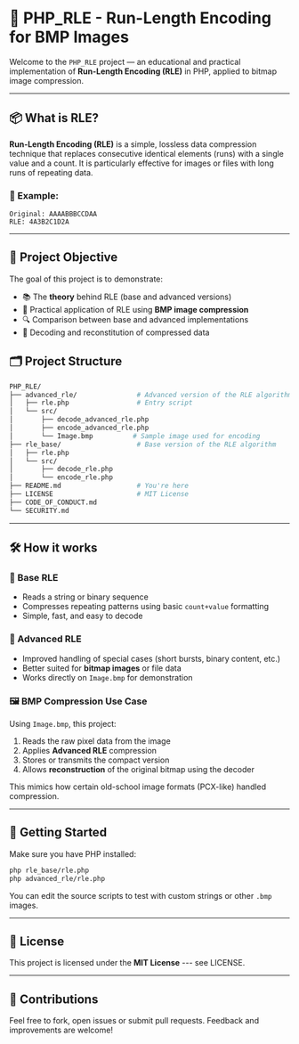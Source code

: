 # 🧵 PHP_RLE - Run-Length Encoding for BMP Images

Welcome to the `PHP_RLE` project — an educational and practical implementation of **Run-Length Encoding (RLE)** in PHP, applied to bitmap image compression.

---

## 📦 What is RLE?

**Run-Length Encoding (RLE)** is a simple, lossless data compression technique that replaces consecutive identical elements (runs) with a single value and a count. It is particularly effective for images or files with long runs of repeating data.

### 📘 Example:

```
Original: AAAABBBCCDAA
RLE: 4A3B2C1D2A
```

---

## 🎯 Project Objective

The goal of this project is to demonstrate:

- 📚 The **theory** behind RLE (base and advanced versions)
- 🧪 Practical application of RLE using **BMP image compression**
- 🔍 Comparison between base and advanced implementations
- 🧵 Decoding and reconstitution of compressed data

## 🗂️ Project Structure

```bash
PHP_RLE/
├── advanced_rle/               # Advanced version of the RLE algorithm
│   ├── rle.php                 # Entry script
│   └── src/
│       ├── decode_advanced_rle.php
│       ├── encode_advanced_rle.php
│       └── Image.bmp          # Sample image used for encoding
├── rle_base/                   # Base version of the RLE algorithm
│   ├── rle.php
│   └── src/
│       ├── decode_rle.php
│       └── encode_rle.php
├── README.md                   # You're here
├── LICENSE                     # MIT License
├── CODE_OF_CONDUCT.md
└── SECURITY.md
```

---

## 🛠️ How it works

### 🧵 Base RLE

- Reads a string or binary sequence
- Compresses repeating patterns using basic `count+value` formatting
- Simple, fast, and easy to decode

### 🔧 Advanced RLE

- Improved handling of special cases (short bursts, binary content, etc.)
- Better suited for **bitmap images** or file data
- Works directly on `Image.bmp` for demonstration

### 🖼️ BMP Compression Use Case

Using `Image.bmp`, this project:

1. Reads the raw pixel data from the image
2. Applies **Advanced RLE** compression
3. Stores or transmits the compact version
4. Allows **reconstruction** of the original bitmap using the decoder

This mimics how certain old-school image formats (PCX-like) handled compression.

---

## 🚀 Getting Started

Make sure you have PHP installed:

```bash
php rle_base/rle.php
php advanced_rle/rle.php
```

You can edit the source scripts to test with custom strings or other `.bmp` images.

---

## 📄 License

This project is licensed under the **MIT License** --- see LICENSE.

---

## 🙌 Contributions

Feel free to fork, open issues or submit pull requests. Feedback and improvements are welcome!
